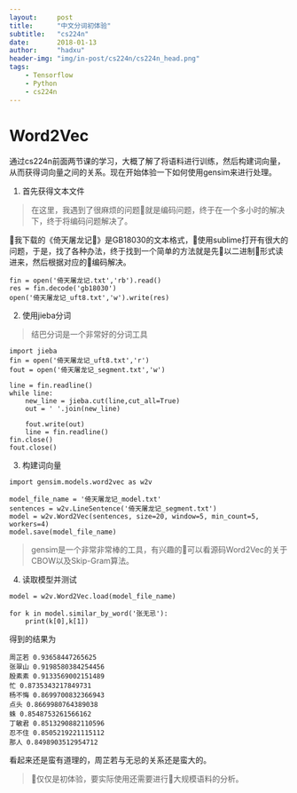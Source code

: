 ```yaml
---
layout:     post
title:      "中文分词初体验"
subtitle:   "cs224n"
date:       2018-01-13
author:     "hadxu"
header-img: "img/in-post/cs224n/cs224n_head.png"
tags:
    - Tensorflow
    - Python
    - cs224n
---
```


# Word2Vec
通过cs224n前面两节课的学习，大概了解了将语料进行训练，然后构建词向量，从而获得词向量之间的关系。现在开始体验一下如何使用gensim来进行处理。

1. 首先获得文本文件

> 在这里，我遇到了很麻烦的问题就是编码问题，终于在一个多小时的解决下，终于将编码问题解决了。

我下载的《倚天屠龙记》是GB18030的文本格式，使用sublime打开有很大的问题，于是，找了各种办法，终于找到一个简单的方法就是先以二进制形式读进来，然后根据对应的编码解决。

```
fin = open('倚天屠龙记.txt','rb').read()
res = fin.decode('gb18030')
open('倚天屠龙记_uft8.txt','w').write(res)
```

2. 使用jieba分词

> 结巴分词是一个非常好的分词工具

```
import jieba
fin = open('倚天屠龙记_uft8.txt','r')
fout = open('倚天屠龙记_segment.txt','w')

line = fin.readline()
while line:
	new_line = jieba.cut(line,cut_all=True)
	out = ' '.join(new_line)

	fout.write(out)
	line = fin.readline()
fin.close()
fout.close()
```

3. 构建词向量

```
import gensim.models.word2vec as w2v

model_file_name = '倚天屠龙记_model.txt'
sentences = w2v.LineSentence('倚天屠龙记_segment.txt')
model = w2v.Word2Vec(sentences, size=20, window=5, min_count=5, workers=4)
model.save(model_file_name)
```

> gensim是一个非常非常棒的工具，有兴趣的可以看源码Word2Vec的关于CBOW以及Skip-Gram算法。

4. 读取模型并测试

```
model = w2v.Word2Vec.load(model_file_name)

for k in model.similar_by_word('张无忌'):
	print(k[0],k[1])
```

得到的结果为

```
周芷若 0.93658447265625
张翠山 0.9198580384254456
殷素素 0.9133569002151489
忙 0.8735343217849731
杨不悔 0.8699700832366943
点头 0.8669980764389038
蛛 0.8548753261566162
丁敏君 0.8513290882110596
忍不住 0.8505219221115112
那人 0.8498903512954712
```

看起来还是蛮有道理的，周芷若与无忌的关系还是蛮大的。

> 仅仅是初体验，要实际使用还需要进行大规模语料的分析。